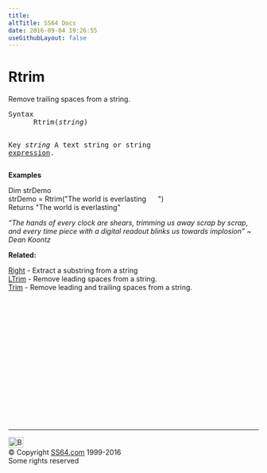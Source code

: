```yaml
---
title:
altTitle: SS64 Docs
date: 2016-09-04 19:26:55
useGithubLayout: false
---
```

<!-- #BeginLibraryItem "/Library/head_vb.lbi" --><!-- #EndLibraryItem --><h1>Rtrim</h1> 
<p> Remove trailing spaces from a string.</p>
<pre>Syntax
      Rtrim(<i>string</i>)

Key
   <i>string</i>    A text string or string <a href="stringexpression.html">expression</a>.
</pre>
<p> <b>Examples</b></p>
<p><span class="code">Dim strDemo<br>
strDemo = Rtrim("The world is everlasting &nbsp;&nbsp;&nbsp;&nbsp;&nbsp;")<br>
</span>Returns <span class="code">"The world is everlasting"</span></p>
<p class="quote"><i>“The hands of every clock are shears, trimming us away scrap by scrap, and every time piece with a digital readout blinks us towards implosion” ~ Dean Koontz</i></p>
<p><b>Related:</b></p>
<p><a href="right.html">Right</a> - Extract a substring from a string<br>
<a href="ltrim.html">LTrim</a> - Remove leading spaces from a string.<br>
<a href="trim.html">Trim</a> - Remove leading and trailing spaces from a string.</p><!-- #BeginLibraryItem "/Library/foot_vb.lbi" --><p><script async="" src="//pagead2.googlesyndication.com/pagead/js/adsbygoogle.js"></script>
<!-- VB300 -->
<ins class="adsbygoogle" style="display:inline-block;width:300px;height:250px" data-ad-client="ca-pub-6140977852749469" data-ad-slot="1683739502"></ins>
<script>
(adsbygoogle = window.adsbygoogle || []).push({});
</script></p>
<hr>
<div id="bl" class="footer"><a href="#"><img src="../images/top.png" width="30" height="22" alt="Back to the Top"></a></div>
<div id="br" class="footer, tagline">© Copyright <a href="http://ss64.com/">SS64.com</a> 1999-2016<br>
Some rights reserved</div><!-- #EndLibraryItem -->
